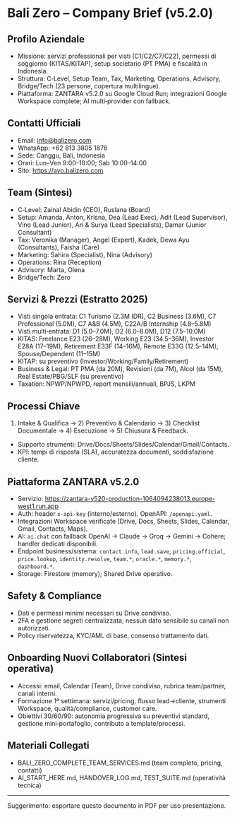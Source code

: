 # Bali Zero – Company Brief (v5.2.0)

## Profilo Aziendale
- Missione: servizi professionali per visti (C1/C2/C7/C22), permessi di soggiorno (KITAS/KITAP), setup societario (PT PMA) e fiscalità in Indonesia.
- Struttura: C‑Level, Setup Team, Tax, Marketing, Operations, Advisory, Bridge/Tech (23 persone, copertura multilingue).
- Piattaforma: ZANTARA v5.2.0 su Google Cloud Run; integrazioni Google Workspace complete; AI multi‑provider con fallback.

## Contatti Ufficiali
- Email: info@balizero.com
- WhatsApp: +62 813 3805 1876
- Sede: Canggu, Bali, Indonesia
- Orari: Lun–Ven 9:00–18:00; Sab 10:00–14:00
- Sito: https://ayo.balizero.com

## Team (Sintesi)
- C‑Level: Zainal Abidin (CEO), Ruslana (Board)
- Setup: Amanda, Anton, Krisna, Dea (Lead Exec), Adit (Lead Supervisor), Vino (Lead Junior), Ari & Surya (Lead Specialists), Damar (Junior Consultant)
- Tax: Veronika (Manager), Angel (Expert), Kadek, Dewa Ayu (Consultants), Faisha (Care)
- Marketing: Sahira (Specialist), Nina (Advisory)
- Operations: Rina (Reception)
- Advisory: Marta, Olena
- Bridge/Tech: Zero

## Servizi & Prezzi (Estratto 2025)
- Visti singola entrata: C1 Turismo (2.3M IDR), C2 Business (3.6M), C7 Professional (5.0M), C7 A&B (4.5M), C22A/B Internship (4.8–5.8M)
- Visti multi‑entrata: D1 (5.0–7.0M), D2 (6.0–8.0M), D12 (7.5–10.0M)
- KITAS: Freelance E23 (26–28M), Working E23 (34.5–36M), Investor E28A (17–19M), Retirement E33F (14–16M), Remote E33G (12.5–14M), Spouse/Dependent (11–15M)
- KITAP: su preventivo (Investor/Working/Family/Retirement)
- Business & Legal: PT PMA (da 20M), Revisioni (da 7M), Alcol (da 15M), Real Estate/PBG/SLF (su preventivo)
- Taxation: NPWP/NPWPD, report mensili/annuali, BPJS, LKPM

## Processi Chiave
1) Intake & Qualifica → 2) Preventivo & Calendario → 3) Checklist Documentale → 4) Esecuzione → 5) Chiusura & Feedback.
- Supporto strumenti: Drive/Docs/Sheets/Slides/Calendar/Gmail/Contacts.
- KPI: tempi di risposta (SLA), accuratezza documenti, soddisfazione cliente.

## Piattaforma ZANTARA v5.2.0
- Servizio: https://zantara-v520-production-1064094238013.europe-west1.run.app
- Auth: header `x-api-key` (interno/esterno). OpenAPI: `/openapi.yaml`.
- Integrazioni Workspace verificate (Drive, Docs, Sheets, Slides, Calendar, Gmail, Contacts, Maps).
- AI: `ai.chat` con fallback OpenAI → Claude → Groq → Gemini → Cohere; handler dedicati disponibili.
- Endpoint business/sistema: `contact.info`, `lead.save`, `pricing.official`, `price.lookup`, `identity.resolve`, `team.*`, `oracle.*`, `memory.*`, `dashboard.*`.
- Storage: Firestore (memory); Shared Drive operativo.

## Safety & Compliance
- Dati e permessi minimi necessari su Drive condiviso.
- 2FA e gestione segreti centralizzata; nessun dato sensibile su canali non autorizzati.
- Policy riservatezza, KYC/AML di base, consenso trattamento dati.

## Onboarding Nuovi Collaboratori (Sintesi operativa)
- Accessi: email, Calendar (Team), Drive condiviso, rubrica team/partner, canali interni.
- Formazione 1ª settimana: servizi/pricing, flusso lead→cliente, strumenti Workspace, qualità/compliance, customer care.
- Obiettivi 30/60/90: autonomia progressiva su preventivi standard, gestione mini‑portafoglio, contributo a template/processi.

## Materiali Collegati
- BALI_ZERO_COMPLETE_TEAM_SERVICES.md (team completo, pricing, contatti)
- AI_START_HERE.md, HANDOVER_LOG.md, TEST_SUITE.md (operatività tecnica)

---
Suggerimento: esportare questo documento in PDF per uso presentazione.
